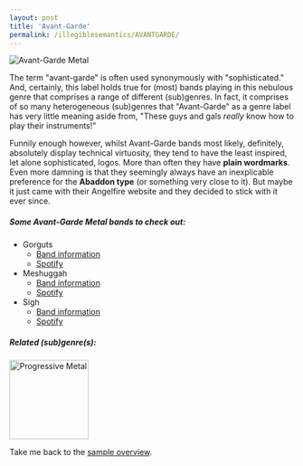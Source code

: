 ```yaml
---
layout: post
title: 'Avant-Garde'
permalink: /illegiblesemantics/AVANTGARDE/
---
```


![Avant-Garde Metal]({{site.url}}{{site.baseurl}}/assets/img/projects/proj-8/avant.jpg)


The term "avant-garde" is often used synonymously with "sophisticated." And, certainly, this label holds true for (most) bands playing in this nebulous genre that comprises a range of different (sub)genres. In fact, it comprises of so many heterogeneous (sub)genres that "Avant-Garde" as a genre label has very little meaning aside from, "These guys and gals *really* know how to play their instruments!"

Funnily enough however, whilst Avant-Garde bands most likely, definitely, absolutely display technical virtuosity, they tend to have the least inspired, let alone sophisticated, logos. More than often they have **plain wordmarks**. Even more damning is that they seemingly always have an inexplicable preference for the **Abaddon type** (or something very close to it). But maybe it just came with their Angelfire website and they decided to stick with it ever since.

##### Some Avant-Garde Metal bands to check out:

<ul>
<li>Gorguts
<ul>
<li><a href="https://www.metal-archives.com/bands/Gorguts/1124" target="_blank" rel="noopener"><span>Band information</span></a></li>
<li><a href="https://open.spotify.com/track/1772QdJFvRknwSio6u950p?si=570bc2c4a4514551" target="_blank" rel="noopener"><span>Spotify</span></a></li>
</ul>
</li>

<li>Meshuggah
<ul>
<li><a href="https://www.metal-archives.com/bands/Meshuggah/21" target="_blank" rel="noopener"><span>Band information</span></a></li>
<li><a href="https://open.spotify.com/track/7J4yQt7P7XExNeljWEvt2D?si=053aa5c386994127" target="_blank" rel="noopener"><span>Spotify</span></a></li>
</ul>
</li>

<li>Sigh
<ul>
<li><a href="https://www.metal-archives.com/bands/Sigh/51" target="_blank" rel="noopener"><span>Band information</span></a></li>
<li><a href="https://open.spotify.com/track/3H2tTKsEdhEvBAyrHSg6eJ?si=14a287451fbb4bce" target="_blank" rel="noopener"><span>Spotify</span></a></li>
</ul>
</li>
</ul>

##### Related (sub)genre(s):
[<img src="http://noeska.github.io/illegiblesemantics/assets/img/projects/proj-8/progressive.jpg" alt="Progressive Metal" width=140 >](/illegiblesemantics/PROGRESSIVEMETAL/)

Take me back to the [sample overview](../projects/proj-8).